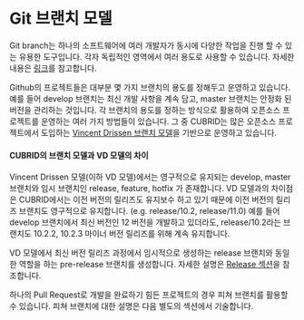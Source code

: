 # Git 브랜치 모델

Git branch는 하나의 소프트웨어에 여러 개발자가 동시에 다양한 작업을 진행 할 수 있는 유용한 도구입니다. 각자 독립적인 영역에서 여러 용도로 사용할 수 있습니다. 자세한 내용은 [링크](https://backlog.com/git-tutorial/kr/stepup/stepup1_1.html)를 참고합니다.

Github의 프로젝트들은 대부분 몇 가지 브랜치의 용도를 정해두고 운영하고 있습니다. 예를 들어 develop 브랜치는 최신 개발 사항을 계속 담고, master 브랜치는 안정화 된 버전을 관리하는 것입니다. 각 브랜치의 용도를 정하는 방식으로 활용하여 오픈소스 프로젝트를 운영하는 여러 가지 방법들이 있습니다. 그 중 CUBRID는 많은 오픈소스 프로젝트에서 도입하는 [Vincent Drissen 브랜치 모델](https://nvie.com/posts/a-successful-git-branching-model/)을 기반으로 운영하고 있습니다.

#### CUBRID의 브랜치 모델과 VD 모델의 차이 <a id="comparison-vd-cubrid"></a>

Vincent Drissen 모델\(이하 VD 모델\)에서는 영구적으로 유지되는 develop, master 브랜치와 임시 브랜치인 release, feature, hotfix 가 존재합니다. VD 모델과의 차이점은 CUBRID에서는 이전 버전의 릴리즈도 유지보수 하고 있기 때문에 이전 버전의 릴리즈 브랜치도 영구적으로 유지합니다. \(e.g. release/10.2, release/11.0\)  예를 들어 develop 브랜치에서 최신 버전인 12 버전을 개발하고 있더라도, release/10.2라는 브랜치도 10.2.2, 10.2.3 마이너 버전 릴리즈를 위해 계속 유지합니다.

VD 모델에서 최신 버전 릴리즈 과정에서 임시적으로 생성하는 release 브랜치와 동일한 역할을 하는 pre-release 브랜치를 생성합니다. 자세한 설명은 [Release 섹션](../rel/release.md)을 참조합니다.

하나의 Pull Request로 개발을 완료하기 힘든 프로젝트의 경우 피쳐 브랜치를 활용할 수 있습니다. 피쳐 브랜치에 대한 설명은 다음 별도의 섹션에서 기술합니다.

